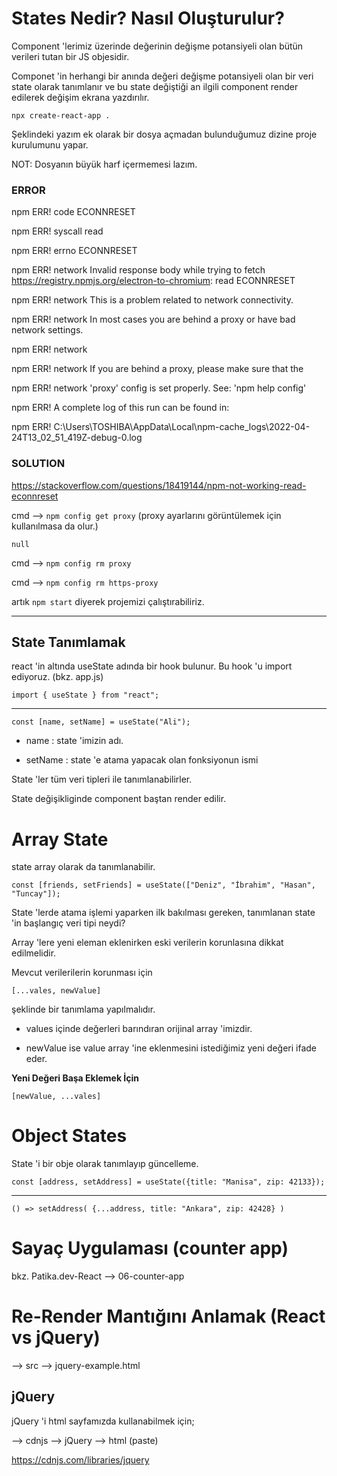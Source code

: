 # States Nedir? Nasıl Oluşturulur? 

Component 'lerimiz üzerinde değerinin değişme potansiyeli olan bütün verileri tutan bir JS objesidir.

Componet 'in herhangi bir anında değeri değişme potansiyeli olan bir veri state olarak tanımlanır ve bu state değiştiği an ilgili component render edilerek değişim ekrana yazdırılır.

    npx create-react-app . 

Şeklindeki yazım ek olarak bir dosya açmadan bulunduğumuz dizine proje kurulumunu yapar.

NOT: Dosyanın büyük harf içermemesi lazım.

### **ERROR**

npm ERR! code ECONNRESET

npm ERR! syscall read

npm ERR! errno ECONNRESET

npm ERR! network Invalid response body while trying to fetch https://registry.npmjs.org/electron-to-chromium: read ECONNRESET

npm ERR! network This is a problem related to network connectivity.

npm ERR! network In most cases you are behind a proxy or have bad network settings.

npm ERR! network

npm ERR! network If you are behind a proxy, please make sure that the

npm ERR! network 'proxy' config is set properly.  See: 'npm help config'

npm ERR! A complete log of this run can be found in:

npm ERR!     C:\Users\TOSHIBA\AppData\Local\npm-cache\_logs\2022-04-24T13_02_51_419Z-debug-0.log

### **SOLUTION**

https://stackoverflow.com/questions/18419144/npm-not-working-read-econnreset

cmd --> `npm config get proxy`  (proxy ayarlarını görüntülemek için kullanılmasa da olur.)

`null`

cmd --> `npm config rm proxy`

cmd --> `npm config rm https-proxy`


artık `npm start` diyerek projemizi çalıştırabiliriz.

---

## State Tanımlamak

react 'in altında useState adında bir hook bulunur. Bu hook 'u import ediyoruz. (bkz. app.js)

    import { useState } from "react";
---
    const [name, setName] = useState("Ali");

- name : state 'imizin adı.

- setName : state 'e atama yapacak olan fonksiyonun ismi

State 'ler tüm veri tipleri ile tanımlanabilirler.

State değişikliginde component baştan render edilir.

# Array State

state array olarak da tanımlanabilir.

    const [friends, setFriends] = useState(["Deniz", "İbrahim", "Hasan", "Tuncay"]);

State 'lerde atama işlemi yaparken ilk bakılması gereken, tanımlanan state 'in başlangıç veri tipi neydi?

Array 'lere yeni eleman eklenirken eski verilerin korunlasına dikkat edilmelidir.

Mevcut verilerilerin korunması için

    [...vales, newValue]

şeklinde bir tanımlama yapılmalıdır.

- values içinde değerleri barındıran orijinal array 'imizdir.

- newValue ise value array 'ine eklenmesini istediğimiz yeni değeri ifade eder.

**Yeni Değeri Başa Eklemek İçin**

    [newValue, ...vales]

# Object States

State 'i bir obje olarak tanımlayıp güncelleme. 

    const [address, setAddress] = useState({title: "Manisa", zip: 42133});

---
    () => setAddress( {...address, title: "Ankara", zip: 42428} )

# Sayaç Uygulaması (counter app)

bkz. Patika.dev-React --> 06-counter-app

# Re-Render Mantığını Anlamak (React vs jQuery)

--> src --> jquery-example.html

## jQuery 

jQuery 'i html sayfamızda kullanabilmek için;

--> cdnjs --> jQuery --> html (paste)

https://cdnjs.com/libraries/jquery

